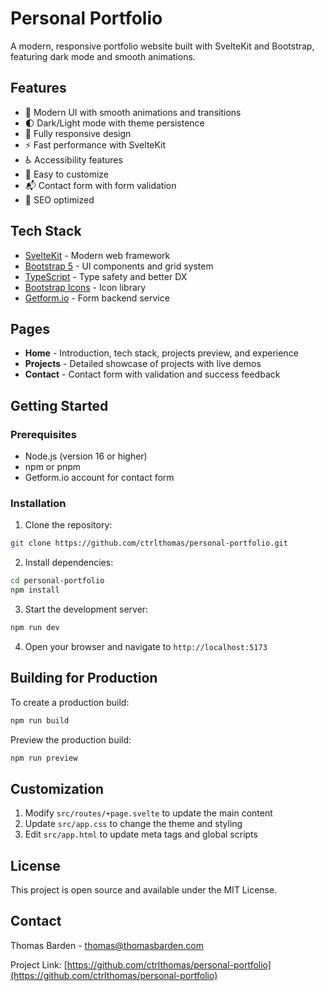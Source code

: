 # Personal Portfolio

A modern, responsive portfolio website built with SvelteKit and Bootstrap, featuring dark mode and smooth animations.

## Features

- 🎨 Modern UI with smooth animations and transitions
- 🌓 Dark/Light mode with theme persistence
- 📱 Fully responsive design
- ⚡ Fast performance with SvelteKit
- ♿ Accessibility features
- 🔧 Easy to customize
- 📬 Contact form with form validation
- 🎯 SEO optimized

## Tech Stack

- [SvelteKit](https://kit.svelte.dev/) - Modern web framework
- [Bootstrap 5](https://getbootstrap.com/) - UI components and grid system
- [TypeScript](https://www.typescriptlang.org/) - Type safety and better DX
- [Bootstrap Icons](https://icons.getbootstrap.com/) - Icon library
- [Getform.io](https://getform.io/) - Form backend service

## Pages

- **Home** - Introduction, tech stack, projects preview, and experience
- **Projects** - Detailed showcase of projects with live demos
- **Contact** - Contact form with validation and success feedback

## Getting Started

### Prerequisites

- Node.js (version 16 or higher)
- npm or pnpm
- Getform.io account for contact form

### Installation

1. Clone the repository:
```bash
git clone https://github.com/ctrlthomas/personal-portfolio.git
```

2. Install dependencies:
```bash
cd personal-portfolio
npm install
```

3. Start the development server:
```bash
npm run dev
```

4. Open your browser and navigate to `http://localhost:5173`

## Building for Production

To create a production build:

```bash
npm run build
```

Preview the production build:
```bash
npm run preview
```

## Customization

1. Modify `src/routes/+page.svelte` to update the main content
2. Update `src/app.css` to change the theme and styling
3. Edit `src/app.html` to update meta tags and global scripts

## License

This project is open source and available under the MIT License.

## Contact

Thomas Barden - [thomas@thomasbarden.com](mailto:thomas@thomasbarden.com)

Project Link: [https://github.com/ctrlthomas/personal-portfolio](https://github.com/ctrlthomas/personal-portfolio)
